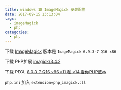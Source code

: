 ```yaml
---
title: windows 10 ImageMagick 安装配置
date: 2017-09-15 13:13:04
tags:
  - imageMagick
  - php
categories:
  - php
---
```



下载 [ImageMagick](http://ftp.icm.edu.pl/packages/ImageMagick/binaries/) 版本是 `ImageMagick 6.9.3-7 Q16 x86`

下载 PHP扩展 [imagick/3.4.3](https://pecl.php.net/package/imagick/3.4.3/windows)


下载 PECL [6.9.3-7 Q16 x86 v11 和 v14 看你PHP版本](http://windows.php.net/downloads/pecl/deps/)



`php.ini` 加入 `extension=php_imagick.dll`